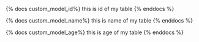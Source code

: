 {% docs custom_model_id%}
this is id of my table
{% enddocs %}

{% docs custom_model_name%}
this is name of my table
{% enddocs %}

{% docs custom_model_age%}
this is age of my table
{% enddocs %}
